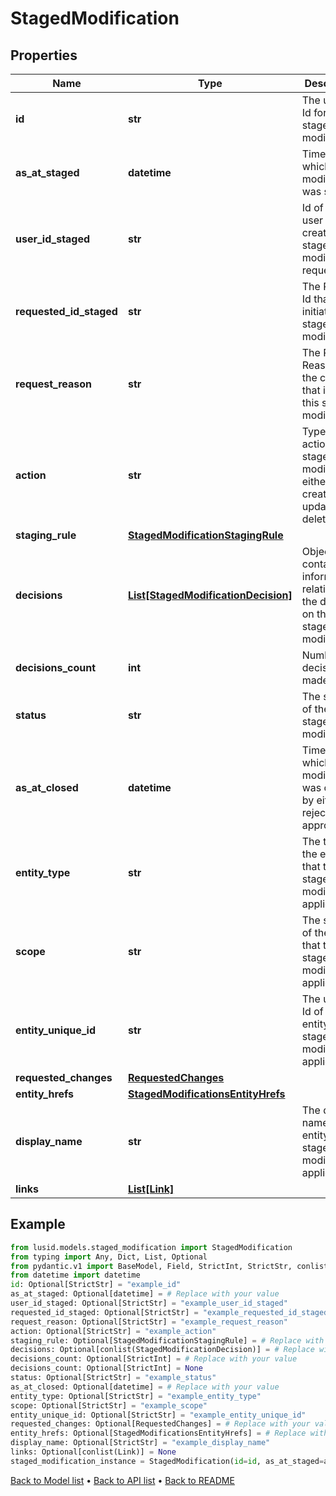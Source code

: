 # StagedModification

## Properties
Name | Type | Description | Notes
------------ | ------------- | ------------- | -------------
**id** | **str** | The unique Id for the staged modification | [optional] 
**as_at_staged** | **datetime** | Time at which the modification was staged. | [optional] 
**user_id_staged** | **str** | Id of the user who created the stage modification request. | [optional] 
**requested_id_staged** | **str** | The Request Id that initiated this staged modification. | [optional] 
**request_reason** | **str** | The Request Reason from the context that initiated this staged modification. | [optional] 
**action** | **str** | Type of action of the staged modification, either create, update or delete. | [optional] 
**staging_rule** | [**StagedModificationStagingRule**](StagedModificationStagingRule.md) |  | [optional] 
**decisions** | [**List[StagedModificationDecision]**](StagedModificationDecision.md) | Object containing information relating to the decision on the staged modification. | [optional] 
**decisions_count** | **int** | Number of decisions made. | [optional] 
**status** | **str** | The status of the staged modification. | [optional] 
**as_at_closed** | **datetime** | Time at which the modification was closed by either rejection or approval. | [optional] 
**entity_type** | **str** | The type of the entity that the staged modification applies to. | [optional] 
**scope** | **str** | The scope of the entity that this staged modification applies to. | [optional] 
**entity_unique_id** | **str** | The unique Id of the entity the staged modification applies to. | [optional] 
**requested_changes** | [**RequestedChanges**](RequestedChanges.md) |  | [optional] 
**entity_hrefs** | [**StagedModificationsEntityHrefs**](StagedModificationsEntityHrefs.md) |  | [optional] 
**display_name** | **str** | The display name of the entity the staged modification applies to. | [optional] 
**links** | [**List[Link]**](Link.md) |  | [optional] 
## Example

```python
from lusid.models.staged_modification import StagedModification
from typing import Any, Dict, List, Optional
from pydantic.v1 import BaseModel, Field, StrictInt, StrictStr, conlist
from datetime import datetime
id: Optional[StrictStr] = "example_id"
as_at_staged: Optional[datetime] = # Replace with your value
user_id_staged: Optional[StrictStr] = "example_user_id_staged"
requested_id_staged: Optional[StrictStr] = "example_requested_id_staged"
request_reason: Optional[StrictStr] = "example_request_reason"
action: Optional[StrictStr] = "example_action"
staging_rule: Optional[StagedModificationStagingRule] = # Replace with your value
decisions: Optional[conlist(StagedModificationDecision)] = # Replace with your value
decisions_count: Optional[StrictInt] = # Replace with your value
decisions_count: Optional[StrictInt] = None
status: Optional[StrictStr] = "example_status"
as_at_closed: Optional[datetime] = # Replace with your value
entity_type: Optional[StrictStr] = "example_entity_type"
scope: Optional[StrictStr] = "example_scope"
entity_unique_id: Optional[StrictStr] = "example_entity_unique_id"
requested_changes: Optional[RequestedChanges] = # Replace with your value
entity_hrefs: Optional[StagedModificationsEntityHrefs] = # Replace with your value
display_name: Optional[StrictStr] = "example_display_name"
links: Optional[conlist(Link)] = None
staged_modification_instance = StagedModification(id=id, as_at_staged=as_at_staged, user_id_staged=user_id_staged, requested_id_staged=requested_id_staged, request_reason=request_reason, action=action, staging_rule=staging_rule, decisions=decisions, decisions_count=decisions_count, status=status, as_at_closed=as_at_closed, entity_type=entity_type, scope=scope, entity_unique_id=entity_unique_id, requested_changes=requested_changes, entity_hrefs=entity_hrefs, display_name=display_name, links=links)

```

[Back to Model list](../README.md#documentation-for-models) &#8226; [Back to API list](../README.md#documentation-for-api-endpoints) &#8226; [Back to README](../README.md)

